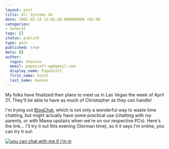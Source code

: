 ```yaml
---
layout: post
title: All Systems Go
date: 2002-02-25 13:02:26.000000000 +01:00
categories:
- General
tags: []
status: publish
type: post
published: true
meta: {}
author:
  login: shanson
  email: papascott-wp@gmail.com
  display_name: PapaScott
  first_name: Scott
  last_name: Hanson
---
```

<p>My folks have finalized their plans to meet us in Las Vegas the week of April 21. They'll be able to have as much of Christopher as they can handle!</p>
<p>I'm trying out <a href="http://brentashley.manilasites.com/2002/02/24">BlogChat</a>, which is not only a wonderful way to waste time chatting, but might actually have some practical use (chatting with my parents, or with Mama upstairs when we're on our respective PCs). Here's the link... I'll try it out this evening (German time), so it it says I'm online, you can try it out:</p>
<p><a href="#" title="you can chat with me if i'm in" onclick="window.open('https://www.papascott.de/blogchat/anybodyhome.php','','height=230,width=355,toolbar=no,location=no,resizable=yes');return false;"><img src="/blogchat/thedoctoris.php" alt="you can chat with me if i'm in" border="0" /></a></p>
